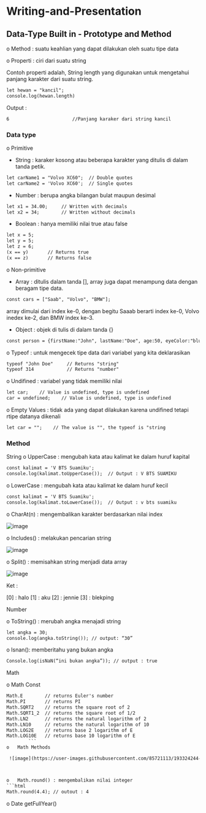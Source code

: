 # Writing-and-Presentation
## **Data-Type Built in - Prototype and Method**

o	Method : suatu keahlian yang dapat dilakukan oleh suatu tipe data

o	Properti : ciri dari suatu string

Contoh properti adalah, String length  yang digunakan untuk mengetahui panjang karakter dari suatu string.
```html
let hewan = "kancil";
console.log(hewan.length)
```

Output :
```html
6 						//Panjang karaker dari string kancil
```

### **Data type**
o	Primitive
-	String : karaker kosong atau beberapa karakter yang ditulis di dalam tanda petik.
```html
let carName1 = "Volvo XC60";  // Double quotes
let carName2 = 'Volvo XC60';  // Single quotes
```
-	Number : berupa angka bilangan bulat maupun desimal
```html
let x1 = 34.00;     // Written with decimals
let x2 = 34;        // Written without decimals
```

-	Boolean : hanya memiliki nilai true atau false
```html
let x = 5;
let y = 5;
let z = 6;
(x == y)       // Returns true
(x == z)       // Returns false
```
o	Non-primitive
-	Array : ditulis dalam tanda [], array juga dapat menampung data dengan beragam tipe data.
```html
const cars = ["Saab", "Volvo", "BMW"];
```
array dimulai dari index ke-0, dengan begitu Saaab berarti index ke-0, Volvo inedex ke-2, dan BMW index ke-3.

-	Object : objek di tulis di dalam tanda {}
```html
const person = {firstName:"John", lastName:"Doe", age:50, eyeColor:"blue"};
```
o	Typeof : untuk mengecek tipe data dari variabel yang kita deklarasikan
```html
typeof "John Doe"     // Returns "string"
typeof 314            // Returns "number"
```
o	Undifined : variabel yang tidak memiliki nilai
```html
let car;    // Value is undefined, type is undefined
car = undefined;    // Value is undefined, type is undefined
```
o	Empty Values : tidak ada yang dapat dilakukan karena undifined tetapi rtipe datanya dikenali
```html
let car = "";    // The value is "", the typeof is "string
```
### **Method**

String
o	UpperCase : mengubah kata atau kalimat ke dalam huruf kapital
```html
const kalimat = 'V BTS Suamiku';
console.log(kalimat.toUpperCase());  // Output : V BTS SUAMIKU
```
o	LowerCase : mengubah kata atau kalimat ke dalam huruf kecil
```html
const kalimat = 'V BTS Suamiku';
console.log(kalimat.toLowerCase());  // Output : v bts suamiku
```

o	CharAt(n) : mengembalikan karakter berdasarkan nilai index

![image](https://user-images.githubusercontent.com/85721113/193323777-ddda3f47-2b51-4e37-ab75-8084b3b2f47c.png)

o	Includes() : melakukan pencarian string

 ![image](https://user-images.githubusercontent.com/85721113/193323876-19f8d609-8e34-4b41-a01d-90f5bed82dd7.png)

o	Split() : memisahkan string menjadi data array

![image](https://user-images.githubusercontent.com/85721113/193323902-d5876208-03d3-4fed-a262-ae8c43a46afd.png)

Ket : 

[0] : halo
[1] : aku
[2] : jennie
[3] : blekping

Number

o	ToString() : merubah angka menajadi string
```html
let angka = 30;
console.log(angka.toString()); // output: “30”
```
o	Isnan(): memberitahu yang bukan angka
```html
Console.log(isNaN(“ini bukan angka”)); // output : true
```

Math

o	Math Const
```html
Math.E        // returns Euler's number
Math.PI       // returns PI
Math.SQRT2    // returns the square root of 2
Math.SQRT1_2  // returns the square root of 1/2
Math.LN2      // returns the natural logarithm of 2
Math.LN10     // returns the natural logarithm of 10
Math.LOG2E    // returns base 2 logarithm of E
Math.LOG10E   // returns base 10 logarithm of E
		```
o	Math Methods

 ![image](https://user-images.githubusercontent.com/85721113/193324244-ec33b3ab-dca9-4cde-b3d5-b0ea6edb9f10.png)



o	Math.round() : mengembalikan nilai integer
```html
Math.round(4.4); // outout : 4
```

o	Date
getFullYear()


